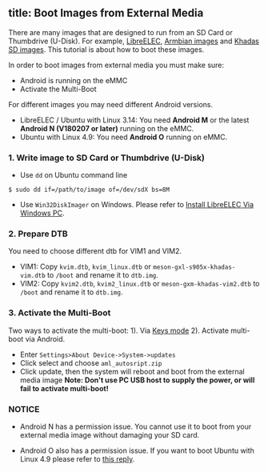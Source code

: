 title: Boot Images from External Media
---

There are many images that are designed to run from an SD Card or Thumbdrive (U-Disk). For example, [LibreELEC](http://forum.khadas.com/t/libreelec-for-khadas-vim-sd-usb-emmc/793), [Armbian images](http://forum.khadas.com/t/armbian-kodi-ubuntu-debian-for-sd-usb-emmc/825) and [Khadas SD images](/vim1/Firmware.html#SD-USB-Installation). This tutorial is about how to boot these images.

In order to boot images from external media you must make sure:
* Android is running on the eMMC
* Activate the Multi-Boot

For different images you may need different Android versions.
* LibreELEC / Ubuntu with Linux 3.14: You need **Android M** or the latest **Android N (V180207 or later)** running on the eMMC.
* Ubuntu with Linux 4.9: You need **Android O** running on eMMC.

### 1. Write image to SD Card or Thumbdrive (U-Disk)
* Use `dd` on Ubuntu command line
```
$ sudo dd if=/path/to/image of=/dev/sdX bs=8M
```
* Use `Win32DiskImager` on Windows. Please refer to [Install LibreELEC Via Windows PC](/vim1/InstallLibreELEC.html#On-Windows-PC).

### 2. Prepare DTB
You need to choose different dtb for VIM1 and VIM2.
* VIM1: Copy `kvim.dtb`, `kvim_linux.dtb` or `meson-gxl-s905x-khadas-vim.dtb` to `/boot` and rename it to `dtb.img`.
* VIM2: Copy `kvim2.dtb`, `kvim2_linux.dtb` or `meson-gxm-khadas-vim2.dtb` to `/boot` and rename it to `dtb.img`.

### 3. Activate the Multi-Boot
Two ways to activate the multi-boot:
1). Via [Keys mode](/vim1/HowtoBootIntoUpgradeMode.html)
2). Activate multi-boot via Android.
* Enter `Settings>About Device->System->updates`
* Click select and choose `aml_autosript.zip`
* Click update, then the system will reboot and boot from the external media image
**Note: Don't use PC USB host to supply the power, or will fail to activate multi-boot!**

### NOTICE
* Android N has a permission issue. You cannot use it to boot from your external media image without damaging your SD card.

* Android O also has a permission issue. If you want to boot Ubuntu with Linux 4.9 please refer to [this reply](http://forum.khadas.com/t/armbian-kodi-ubuntu-debian-for-sd-usb-emmc/825/109).
